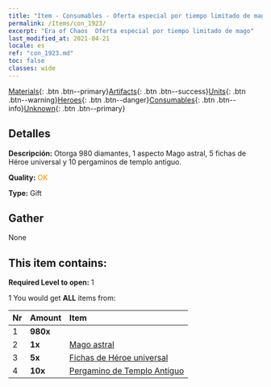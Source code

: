 ```yaml
---
title: "Item - Consumables - Oferta especial por tiempo limitado de mago"
permalink: /Items/con_1923/
excerpt: "Era of Chaos  Oferta especial por tiempo limitado de mago"
last_modified_at: 2021-04-21
locale: es
ref: "con_1923.md"
toc: false
classes: wide
---
```

 [Materials](/es/Items/){: .btn .btn--primary}[Artifacts](/es/Items/Artifacts/){: .btn .btn--success}[Units](/es/Items/Units/){: .btn .btn--warning}[Heroes](/es/Items/Heroes/){: .btn .btn--danger}[Consumables](/es/Items/Consumables/){: .btn .btn--info}[Unknown](/es/Items/Unknown/){: .btn .btn--primary}

## Detalles
 **Descripción:** Otorga 980 diamantes, 1 aspecto Mago astral, 5 fichas de Héroe universal y 10 pergaminos de templo antiguo.

 **Quality:** <span style="color: #FF8C00">OK</span>

 **Type:** Gift

## Gather

  None

## This item contains:

 **Required Level to open:** 1

 1 You would get **ALL** items  from:

  | Nr | Amount |     Item    |
  |:---|:-------|:------------|
  | 1 |  **980x** | <i class="fas fa-gem"/> |  | 
  | 2 |  **1x** | [Mago astral](/es/Items/con_1067/) |  | 
  | 3 |  **5x** | [Fichas de Héroe universal](/es/Items/her_358/) |  | 
  | 4 |  **10x** | [Pergamino de Templo Antiguo](/es/Items/con_697/) |  | 

